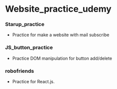 # Website_practice_udemy

### Starup_practice
* Practice for make a website with mail subscribe

### JS_button_practice
* Practice DOM manipulation for button add/delete

### robofriends
* Practice for React.js.
